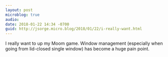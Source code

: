 ```yaml
---
layout: post
microblog: true
audio: 
date: 2018-01-22 14:34 -0700
guid: http://jsorge.micro.blog/2018/01/22/i-really-want.html
---
```

I really want to up my Moom game. Window management (especially when going from lid-closed single window)  has become a huge pain point.
